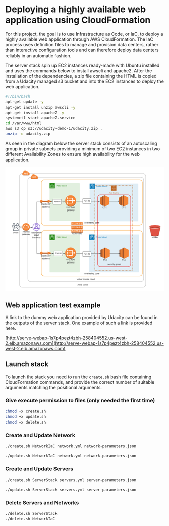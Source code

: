 # Deploying a highly available web application using CloudFormation

For this project, the goal is to use Infrastructure as Code, or IaC, to deploy a highly available web application through AWS CloudFormation. The IaC process uses definition files to manage and provision data centers, rather than interactive configuration tools and can therefore deploy data centers reliably in an automatic fashion.

The server stack spin up EC2 instances ready-made with Ubuntu installed and uses the commands below to install awscli and apache2. After the installation of the dependencies, a zip file containing the HTML is copied from a Udacity managed s3 bucket and into the EC2 instances to deploy the web application.

```bash
#!/bin/bash
apt-get update -y
apt-get install unzip awscli -y
apt-get install apache2 -y
systemctl start apache2.service
cd /var/www/html
aws s3 cp s3://udacity-demo-1/udacity.zip .
unzip -o udacity.zip
```

As seen in the diagram below the server stack consists of an autoscaling group in private subnets providing a minimum of two EC2 instances in two different Availability Zones to ensure high availability for the web application.

![diagram](Diagram.png)

## Web application test example

A link to the dummy web application provided by Udacity can be found in the outputs of the server stack. One example of such a link is provided here.

[http://serve-webap-1s7p4pezt4zbh-258404552.us-west-2.elb.amazonaws.com](http://serve-webap-1s7p4pezt4zbh-258404552.us-west-2.elb.amazonaws.com)

## Launch stack

To launch the stack you need to run the ```create.sh``` bash file containing CloudFormation commands, and provide the correct number of suitable arguments matching the positional arguments.

### Give execute permission to files (only needed the first time)

```bash
chmod +x create.sh  
chmod +x update.sh
chmod +x delete.sh
```

### Create and Update Network

```bash
./create.sh NetworkIaC network.yml network-parameters.json
```

```bash
./update.sh NetworkIaC network.yml network-parameters.json
```

### Create and Update Servers

```bash
./create.sh ServerStack servers.yml server-parameters.json
```

```bash
./update.sh ServerStack servers.yml server-parameters.json
```

### Delete Servers and Networks

```bash
./delete.sh ServerStack
./delete.sh NetworkIaC
```
